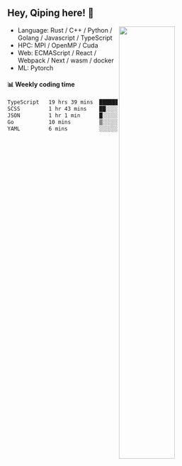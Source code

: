 

## Hey, Qiping here! :wave:

[<img align="right" width="50%" src="https://github-readme-stats.vercel.app/api?username=ppppqp&theme=dark&show_icons=true">](https://metrics.lecoq.io/ppppqp?template=classic)



-   Language: Rust / C++ / Python / Golang / Javascript / TypeScript
-   HPC: MPI / OpenMP / Cuda
-   Web: ECMAScript / React / Webpack / Next / wasm / docker
-   ML: Pytorch



#### :bar_chart: Weekly coding time

<!--START_SECTION:waka-->

```txt
TypeScript   19 hrs 39 mins  █████████████████████▓░░░   86.54 %
SCSS         1 hr 43 mins    ██░░░░░░░░░░░░░░░░░░░░░░░   07.56 %
JSON         1 hr 1 min      █░░░░░░░░░░░░░░░░░░░░░░░░   04.48 %
Go           10 mins         ▒░░░░░░░░░░░░░░░░░░░░░░░░   00.75 %
YAML         6 mins          ░░░░░░░░░░░░░░░░░░░░░░░░░   00.44 %
```

<!--END_SECTION:waka-->
